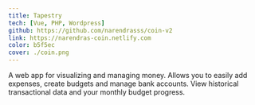 ```yaml
---
title: Tapestry
tech: [Vue, PHP, Wordpress]
github: https://github.com/narendrasss/coin-v2
link: https://narendras-coin.netlify.com
color: b5f5ec
cover: ./coin.png
---
```


A web app for visualizing and managing money. Allows you to easily add expenses, create budgets and manage bank accounts. View historical transactional data and your monthly budget progress.
